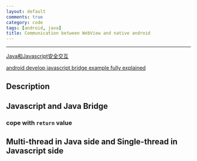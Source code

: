 ```yaml
---
layout: default
comments: true
category: code
tags: [android, java]
title: Communication between WebView and native android
---
```

---

[Java和Javascript安全交互](http://jiajixin.cn/2014/09/16/webview-js-safety/)

[android develop javascript bridge example fully explained]()

## Description

## Javascript and Java Bridge

### cope with `return` value

## Multi-thread in Java side and Single-thread in Javascript side
